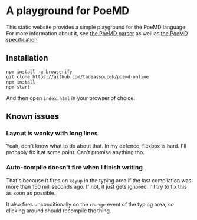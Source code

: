 # A playground for PoeMD

This static website provides a simple playground for the PoeMD language. For more information about it, see [the PoeMD parser](https://github.com/tadeassoucek/poemd-parser) as well as [the PoeMD specification](https://github.com/tadeassoucek/poemd-parser/blob/main/docs/specification.md)

## Installation

~~~
npm install -g browserify
git clone https://github.com/tadeassoucek/poemd-online
npm install
npm start
~~~

And then open `index.html` in your browser of choice.

## Known issues

### Layout is wonky with long lines

Yeah, don't know what to do about that. In my defence, flexbox is hard. I'll probably fix it at some point. Can't promise anything tho.

### Auto-compile doesn't fire when I finish writing

That's because it fires on `keyup` in the typing area if the last compilation was more than 150 milliseconds ago. If not, it just gets ignored. I'll try to fix this as soon as possible.

It also fires unconditionally on the `change` event of the typing area, so clicking around should recompile the thing.
